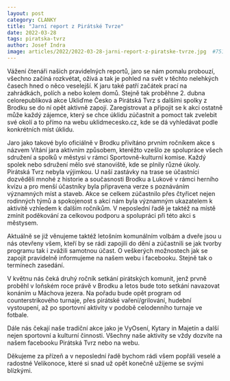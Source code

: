 ```yaml
---
layout: post
category: CLANKY
title: "Jarní report z Pirátské Tvrze"
date: 2022-03-28
tags: piratska-tvrz
author: Josef Indra
image: articles/2022/2022-03-28-jarni-report-z-piratske-tvrze.jpg  #751x422 pixelu
---
```

Vážení čtenáři našich pravidelných reportů, jaro se nám pomalu probouzí, všechno začíná rozkvétat, ožívá a tak je pohled na svět v těchto nelehkých časech hned o něco veselejší. K jaru také patří začátek prací na zahrádkách, polích a nebo kolem domů. Stejně tak proběhne 2. dubna celorepubliková akce Ukliďme Česko a Pirátská Tvrz s dalšími spolky z Brodku se do ní opět aktivně zapojí. Zaregistrovat a připojit se k akci ostatně může každý zájemce, který se chce úklidu zúčastnit a pomoct tak zvelebit své okolí a to přímo na webu uklidmecesko.cz, kde se dá vyhledávat podle konkrétních míst úklidu. 

Jaro jako takové bylo oficiálně v Brodku přivítáno prvním ročníkem akce s názvem Vítání jara aktivním způsobem, kteréžto vzešlo ze spolupráce všech sdružení a spolků v městysi v rámci Sportovně-kulturní komise. Každý spolek nebo sdružení mělo své stanoviště, kde se plnily různé úkoly. Pirátská Tvrz nebyla výjimkou. U naší zastávky na trase se účastníci dozvěděli mnohé z historie a současnosti Brodku a Lukové v rámci herního kvízu a pro menší účastníky byla připravena verze s poznáváním významných míst a staveb. Akce se celkem zúčastnilo přes čtyřicet nejen rodinných týmů a spokojenost s akcí nám byla významným ukazatelem k aktivitě vzhledem k dalším ročníkům. V neposlední řadě je taktéž na místě zmínit poděkování za celkovou podporu a spolupráci při této akci s městysem. 

Aktuálně se již věnujeme taktéž letošním komunálním volbám a dveře jsou u nás otevřeny všem, kteří by se rádi zapojili do dění a zúčastnili se jak tvorby programu tak i zvážili samotnou účast. O veškerých možnostech jak se zapojit pravidelně informujeme na našem webu i facebooku. Stejně tak o termínech zasedání. 

V květnu nás čeká druhý ročník setkání pirátských komunit, jenž prvně proběhl v loňském roce právě v Brodku a letos bude toto setkání navazovat konáním u Máchova jezera. Na pořadu bude opět program od counterstrikového turnaje, přes pirátské vaření/grilování, hudební vystoupení, až po sportovní aktivity v podobě celodenního turnaje ve fotbale. 

Dále nás čekají naše tradiční akce jako je VyOsení, Kytary in Majetín a další nejen sportovní a kulturní činnosti. Všechny naše aktivity se vždy dozvíte na našem facebooku Pirátská Tvrz nebo na webu. 

Děkujeme za přízeň a v neposlední řadě bychom rádi všem popřáli veselé a radostné Velikonoce, které si snad už opět konečně užijeme se svými blízkými.
